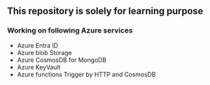 ## This repository is solely for learning purpose 

### Working on following Azure services 
- Azure Entra ID
- Azure blob Storage
- Azure CosmosDB for MongoDB
- Azure KeyVault
- Azure functions Trigger by HTTP and CosmosDB
